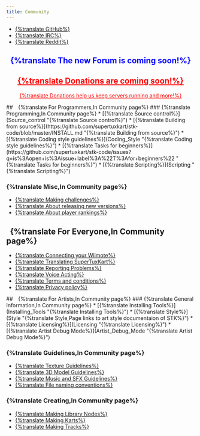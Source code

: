 ```yaml
---
title: Community
---
```

<ul id="get-involved-list">
    <li>
        <a class="community-link" href="https://github.com/supertuxkart/stk-code">
            <div class="get-involved-icon"><i class="fab fa-github" style="font-size: 90px; margin-top: 5px; margin-bottom: -5px;"></i></div>
            <div class="get-involved-name">{%translate GitHub%}</div>
        </a>
    </li>
    <li>
        <a class="community-link" href="https://web.libera.chat/?channels=#supertuxkart">
            <div class="get-involved-icon"><i class="far fa-comments" style="font-size: 90px; margin-top: 5px; margin-bottom: -5px;"></i></div>
            <div class="get-involved-name">{%translate IRC%}</div>
        </a>
    </li>
   <li>
        <a class="community-link" href="https://www.reddit.com/r/SuperTuxKart/">
            <div class="get-involved-icon"><i class="fab fa-reddit-alien" style="font-size: 90px; margin-top: 5px; margin-bottom: -5px;"></i></div>
            <div class="get-involved-name">{%translate Reddit%}</div>
        </a>
    </li>
</ul>

<div style="text-align: center; margin-top: 20px; margin-bottom: 10px">

<h2 style="color: blue;">{%translate The new Forum is coming soon!%}</h2>

<a href="Donate" style="color: red;">
<h2><i class="fa fa-heart"></i> {%translate Donations are coming soon!%}</h2>
<p>{%translate Donations help us keep servers running and more!%}</p>
</a>
</div>

<div class="get-involved-container" markdown="1">
<div class="get-involved-panel" markdown="1">
## <i style="margin: 0px 5px;" class="fa fa-code"></i> {%translate For Programmers,In Community page%}
### {%translate Programming,In Community page%}
* [{%translate Source control%}](Source_control "{%translate Source control%}")
* [{%translate Building from source%}](https://github.com/supertuxkart/stk-code/blob/master/INSTALL.md "{%translate Building from source%}")
* [{%translate Coding style guidelines%}](Coding_Style "{%translate Coding style guidelines%}")
* [{%translate Tasks for beginners%}](https://github.com/supertuxkart/stk-code/issues?q=is%3Aopen+is%3Aissue+label%3A%22T%3Afor+beginners%22 "{%translate Tasks for beginners%}")
* [{%translate Scripting%}](Scripting "{%translate Scripting%}")

### {%translate Misc,In Community page%}
* [{%translate Making challenges%}](Making_challenges "{%translate Making challenges%}")
* [{%translate About releasing new versions%}](About_releasing_new_versions "{%translate About releasing new versions%}")
* [{%translate About player rankings%}](About_player_rankings "{%translate About player rankings%}")

## <i style="margin: 0px 5px;" class="fa fa-users"></i> {%translate For Everyone,In Community page%}
* [{%translate Connecting your Wiimote%}](Wiimote "{%translate Connecting your Wiimote%}")
* [{%translate Translating SuperTuxKart%}](Translating_STK "{%translate Translating SuperTuxKart%}")
* [{%translate Reporting Problems%}](Communication "{%translate Reporting Problems%}")
* [{%translate Voice Acting%}](Voice_Acting "{%translate Voice Acting%}")
* [{%translate Terms and conditions%}](Terms "{%translate Terms and conditions%}")
* [{%translate Privacy policy%}](Privacy "{%translate Privacy policy%}")
</div>

<div class="get-involved-panel" markdown="1">
## <i style="margin: 0px 5px;" class="fa fa-paint-brush"></i> {%translate For Artists,In Community page%}
### {%translate General Information,In Community page%}
* [{%translate Installing Tools%}](Installing_Tools "{%translate Installing Tools%}")
* [{%translate Style%}](Style "{%translate Style,Page links to art style documentaion of STK%}")
* [{%translate Licensing%}](Licensing "{%translate Licensing%}")
* [{%translate Artist Debug Mode%}](Artist_Debug_Mode "{%translate Artist Debug Mode%}")

### {%translate Guidelines,In Community page%}
* [{%translate Texture Guidelines%}](Texture_Guidelines "{%translate Texture Guidelines%}")
* [{%translate 3D Model Guidelines%}](3D_Model_Guidelines "{%translate 3D Model Guidelines%}")
* [{%translate Music and SFX Guidelines%}](Music_and_SFX_Guidelines "{%translate Music and SFX Guidelines%}")
* [{%translate File naming conventions%}](File_naming_conventions "{%translate File naming conventions%}")

### {%translate Creating,In Community page%}
* [{%translate Making Library Nodes%}](Making_Library_Nodes "{%translate Making Library Nodes%}")
* [{%translate Making Karts%}](Making_Karts "{%translate Making Karts%}")
* [{%translate Making Tracks%}](Making_Tracks "{%translate Making Tracks%}")

</div>
</div>
